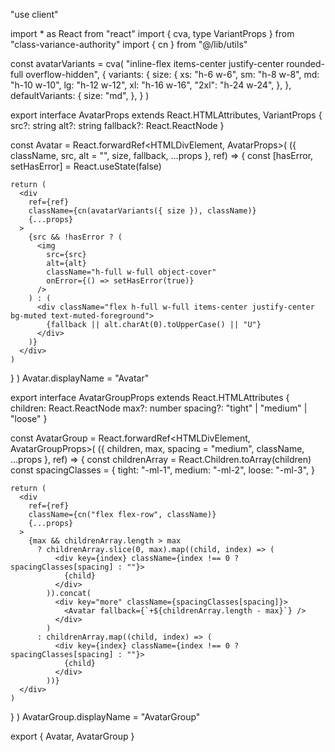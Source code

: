 "use client"

import * as React from "react"
import { cva, type VariantProps } from "class-variance-authority"
import { cn } from "@/lib/utils"

const avatarVariants = cva(
  "inline-flex items-center justify-center rounded-full overflow-hidden",
  {
    variants: {
      size: {
        xs: "h-6 w-6",
        sm: "h-8 w-8",
        md: "h-10 w-10",
        lg: "h-12 w-12",
        xl: "h-16 w-16",
        "2xl": "h-24 w-24",
      },
    },
    defaultVariants: {
      size: "md",
    },
  }
)

export interface AvatarProps
  extends React.HTMLAttributes<HTMLDivElement>,
    VariantProps<typeof avatarVariants> {
  src?: string
  alt?: string
  fallback?: React.ReactNode
}

const Avatar = React.forwardRef<HTMLDivElement, AvatarProps>(
  ({ className, src, alt = "", size, fallback, ...props }, ref) => {
    const [hasError, setHasError] = React.useState(false)

    return (
      <div
        ref={ref}
        className={cn(avatarVariants({ size }), className)}
        {...props}
      >
        {src && !hasError ? (
          <img
            src={src}
            alt={alt}
            className="h-full w-full object-cover"
            onError={() => setHasError(true)}
          />
        ) : (
          <div className="flex h-full w-full items-center justify-center bg-muted text-muted-foreground">
            {fallback || alt.charAt(0).toUpperCase() || "U"}
          </div>
        )}
      </div>
    )
  }
)
Avatar.displayName = "Avatar"

export interface AvatarGroupProps extends React.HTMLAttributes<HTMLDivElement> {
  children: React.ReactNode
  max?: number
  spacing?: "tight" | "medium" | "loose"
}

const AvatarGroup = React.forwardRef<HTMLDivElement, AvatarGroupProps>(
  ({ children, max, spacing = "medium", className, ...props }, ref) => {
    const childrenArray = React.Children.toArray(children)
    const spacingClasses = {
      tight: "-ml-1",
      medium: "-ml-2",
      loose: "-ml-3",
    }
    
    return (
      <div
        ref={ref}
        className={cn("flex flex-row", className)}
        {...props}
      >
        {max && childrenArray.length > max
          ? childrenArray.slice(0, max).map((child, index) => (
              <div key={index} className={index !== 0 ? spacingClasses[spacing] : ""}>
                {child}
              </div>
            )).concat(
              <div key="more" className={spacingClasses[spacing]}>
                <Avatar fallback={`+${childrenArray.length - max}`} />
              </div>
            )
          : childrenArray.map((child, index) => (
              <div key={index} className={index !== 0 ? spacingClasses[spacing] : ""}>
                {child}
              </div>
            ))}
      </div>
    )
  }
)
AvatarGroup.displayName = "AvatarGroup"

export { Avatar, AvatarGroup }
